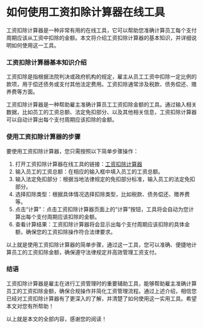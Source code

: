 如何使用工资扣除计算器在线工具
===============

工资扣除计算器是一种非常有用的在线工具，它可以帮助您准确计算员工每个支付周期应该从工资中扣除的金额。本文将介绍工资扣除计算器的基本知识，并详细说明如何使用这一工具。

### 工资扣除计算器基本知识介绍

工资扣除是指根据法院判决或政府机构的规定，雇主从员工工资中扣除一定比例的款项，用于偿还债务或支付其他法定费用。工资扣除通常涉及税款、债务偿还、赡养费等方面。

工资扣除计算器是一种帮助雇主准确计算员工工资扣除金额的工具。通过输入相关数据，比如员工的工资总额、法定免扣部分、以及其他相关信息，工资扣除计算器可以自动计算出每个支付周期应该扣除的金额。

### 使用工资扣除计算器的步骤

要使用工资扣除计算器，您只需按照以下简单步骤操作：

1. 打开工资扣除计算器在线工具的链接：[工资扣除计算器](https://www.onlinecalculatorsfree.com/zh-cn/financial/wage-garnishment-calculator.html)
2. 输入员工的工资总额：在相应的输入框中填入员工的工资总额。
3. 输入法定免扣部分：根据当地法律规定的免扣部分标准，输入员工的法定免扣部分。
4. 选择扣除类型：根据具体情况选择扣除类型，比如税款、债务偿还、赡养费等。
5. 点击“计算”：点击工资扣除计算器页面上的“计算”按钮，工具将会自动为您计算出每个支付周期应该扣除的金额。
6. 查看计算结果：工资扣除计算器将会显示出每个支付周期应该扣除的具体金额，确保您的工资扣除操作符合法律要求。

以上就是使用工资扣除计算器的简单步骤，通过这一工具，您可以准确、便捷地计算员工的工资扣除金额，确保遵守法律规定并高效管理工资支付。

### 结语

工资扣除计算器是雇主在进行工资管理时的重要辅助工具，能够帮助雇主准确计算员工的工资扣除金额，确保合规操作并简化工资管理流程。通过上述介绍，相信您已经对工资扣除计算器有了更深入的了解，并清楚了如何使用这一实用工具。希望本文对您有所帮助！

以上就是本文的全部内容，感谢您的阅读！